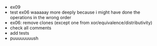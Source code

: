 - ex09
- test ex06 waaaaay more deeply because i might have done the operations in the wrong order
- ex06: remove clones (except one from xor/equivalence/distributivity)
- check all comments
- add tests
- puuuuuuuush
